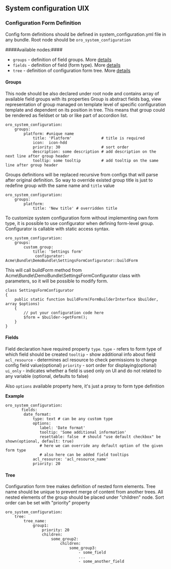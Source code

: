 ## System configuration UIX ##
### Configuration Form Definition ###

Config form definitions should be defined in system_configuration.yml file in any bundle.
Root node should be `oro_system_configuration`

####Available nodes:####
- `groups`    - definition of field groups. More [details](#groups)
- `fields`    - definition of field (form type). More [details](#fields)
- `tree`      - definition of configuration form tree. More [details](#tree)

#### Groups
This node should be also declared under root node and contains array of available field groups with its properties
Group is abstract fields bag, view representation of group managed on template level of specific configuration template
and dependent on its position in tree.
This means that group could be rendered as fieldset or tab or like part of accordion list.

```
oro_system_configuration:
    groups:
        platform: #unique name
            title: 'Platform'             # title is required
            icon:  icon-hdd
            priority: 30                  # sort order
            description: some description # add description on the next line after group header
            tooltip: some tooltip         # add tooltip on the same line after group header
```

Groups definitions will be replaced recursive from configs that will parse after original definition.
So way to override existed group title is just to redefine group with the same name and `title` value
```
oro_system_configuration:
    groups:
        platform:
            title: 'New title' # overridden title
```

To customize system configuration form without implementing own form type, it is possible to use configurator when
defining form-level group. Configurator is callable with static access syntax.
```
oro_system_configuration:
    groups:
        custom_group:
            title: 'Settings form'
             configurator: Acme\Bundle\DemoBundle\SettingsFormConfigurator::buildForm
```

This will call buildForm method from Acme\Bundle\DemoBundle\SettingsFormConfigurator class with parameters, so it will
be possible to modify form.
```
class SettingsFormConfigurator
{
    public static function buildForm(FormBuilderInterface $builder, array $options)
    {
        // put your configuration code here
        $form = $builder->getForm();
    }
}
```

#### Fields
Field declaration have required property `type`.
`type` - refers to form type of which field should be created
`tooltip` - show additional info about field
`acl_resource` - determines acl resource to check permissions to change config field value(optional)
`priority` - sort order for displaying(optional)
`ui_only` - indicates whether a field is used only on UI and do not related to any variable (optional, defaults to false)

Also `options` available property here, it's just a proxy to form type definition

**Example**
```
oro_system_configuration:
       fields:
        date_format:
            type: text # can be any custom type
            options:
               label: 'Date format'
               tooltip: 'Some additional information'
               resettable: false  # should "use default checkbox" be shown(optional, default: true)
               # here we can override any default option of the given form type
               # also here can be added field tooltips
            acl_resource: 'acl_resource_name'
            priority: 20
```
#### Tree
Configuration form tree makes definition of nested form elements.
Tree name should be unique to prevent merge of content from another trees.
All nested elements of the group should be placed under "children" node.
Sort order can be set with "priority" property
```
oro_system_configuration:
    tree:
        tree_name:
            group1:
                priority: 20
                children:
                    some_group2:
                        children:
                            some_group3:
                                - some_field
                                ...
                                - some_another_field
```
